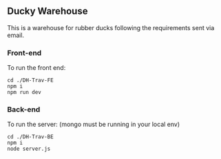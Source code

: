 ## Ducky Warehouse

This is a warehouse for rubber ducks following the requirements sent via email. 

### Front-end
To run the front end:
```
cd ./DH-Trav-FE
npm i
npm run dev
```

### Back-end
To run the server: (mongo must be running in your local env)
```
cd ./DH-Trav-BE
npm i
node server.js
```
